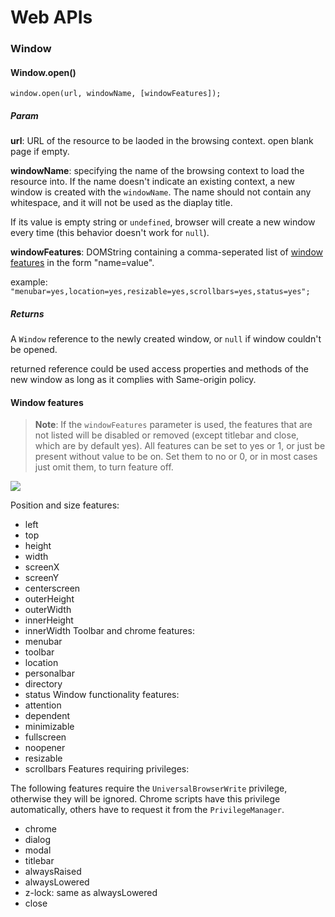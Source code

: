 # Web APIs
### Window
#### Window.open()

```
window.open(url, windowName, [windowFeatures]);
```
##### Param

**url**: URL of the resource to be laoded in the browsing context. open blank page if empty.

**windowName**: specifying the name of the browsing context to load the resource into. If the name doesn't indicate an existing context, a new window is created with the `windowName`. The name should not contain any whitespace, and it will not be used as the diaplay title.

If its value is empty string or `undefined`, browser will create a new window every time (this behavior doesn't work for `null`).

**windowFeatures**: DOMString containing a comma-seperated list of [window features](#window-features) in the form "name=value".

example: `"menubar=yes,location=yes,resizable=yes,scrollbars=yes,status=yes";`

##### Returns
A `Window` reference to the newly created window, or `null` if window couldn't be opened.

returned reference could be used access properties and methods of the new window as long as it complies with Same-origin policy.

#### Window features

> **Note**: If the `windowFeatures` parameter is used, the features that are not listed will be disabled or removed (except titlebar and close, which are by default yes).
> All features can be set to yes or 1, or just be present without value to be on. Set them to no or 0, or in most cases just omit them, to turn feature off.

![](https://developer.mozilla.org/@api/deki/files/210/=FirefoxChromeToolbarsDescription7a.gif)

Position and size features:
- left
- top
- height
- width
- screenX
- screenY
- centerscreen
- outerHeight
- outerWidth
- innerHeight
- innerWidth
Toolbar and chrome features:
- menubar
- toolbar
- location
- personalbar
- directory
- status
Window functionality features:
- attention
- dependent
- minimizable
- fullscreen
- noopener
- resizable
- scrollbars
Features requiring privileges:

The following features require the `UniversalBrowserWrite` privilege, otherwise they will be ignored. Chrome scripts have this privilege automatically, others have to request it from the `PrivilegeManager`.

- chrome
- dialog
- modal
- titlebar
- alwaysRaised
- alwaysLowered
- z-lock: same as alwaysLowered
- close


